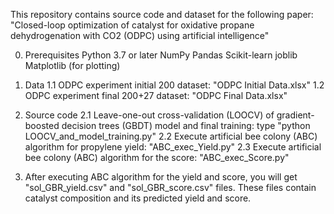 This repository contains source code and dataset for the following paper: "Closed-loop optimization of catalyst for oxidative propane dehydrogenation with CO2 (ODPC) using artificial intelligence"

0. Prerequisites
Python 3.7 or later
NumPy 
Pandas
Scikit-learn
joblib
Matplotlib (for plotting)

1. Data
1.1 ODPC experiment initial 200 dataset: "ODPC Initial Data.xlsx"
1.2 ODPC experiment final 200+27 dataset: "ODPC Final Data.xlsx"

2. Source code
2.1 Leave-one-out cross-validation (LOOCV) of gradient-boosted decision trees (GBDT) model and final training: type "python LOOCV_and_model_training.py"
2.2 Execute artificial bee colony (ABC) algorithm for propylene yield: "ABC_exec_Yield.py"
2.3 Execute artificial bee colony (ABC) algorithm for the score: "ABC_exec_Score.py"

3. After executing ABC algorithm for the yield and score, you will get "sol_GBR_yield.csv" and "sol_GBR_score.csv" files. These files contain catalyst composition and its predicted yield and score.
